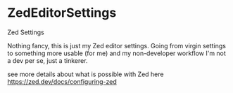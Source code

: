 # ZedEditorSettings
Zed Settings

Nothing fancy, this is just my Zed editor settings. Going from virgin settings to something more usable (for me) and my non-developer workflow
I'm not a dev per se, just a tinkerer.


see more details about what is possible with Zed here
https://zed.dev/docs/configuring-zed
